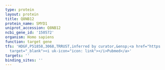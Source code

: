 ```yaml
---
type: protein
layout: protein
title: Q8NB12
protein_name: SMYD1
uniprot_accession: Q8NB12
ncbi_gene_id: '150572'
organism: Homo sapiens
function: target gene
tfs: 'HDGF,P51858,3068,TRRUST,inferred by curator,&ensp;<a href="https://www.ncbi.nlm.nih.gov/pubmed/?term=19162039%5Buid%5D"
  target="_blank"><i uk-icon="icon: link"></i>Pubmed</a>'
targets: ''
binding_sites: ''
---
```

